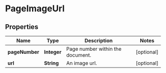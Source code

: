 
# PageImageUrl

## Properties
Name | Type | Description | Notes
------------ | ------------- | ------------- | -------------
**pageNumber** | **Integer** | Page number within the document. |  [optional]
**url** | **String** | An image url. |  [optional]



